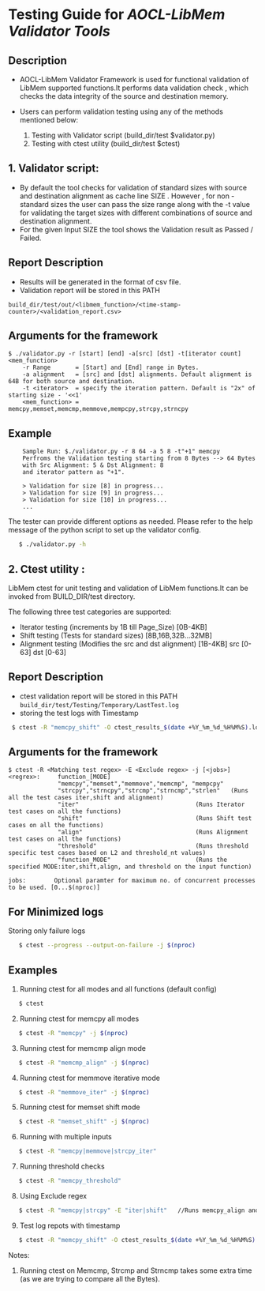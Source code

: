 # Testing Guide for **_AOCL-LibMem Validator Tools_**

## Description
- AOCL-LibMem Validator Framework is used for functional validation of LibMem supported functions.It performs data validation check , which checks the data integrity of the source and destination memory.

- Users can perform validation testing using any of the methods mentioned below:
   1. Testing with Validator script (build_dir/test $validator.py)
   2. Testing with ctest utility (build_dir/test $ctest)

## 1. Validator script:

- By default the tool checks for validation of standard sizes with source and destination alignment as cache line SIZE . However , for non - standard sizes the user can pass the size range  along with the -t <iterator> value for validating the target sizes with different combinations of source and destination alignment.
 - For the given Input SIZE the tool shows the Validation result as
Passed / Failed.


## Report Description
  - Results will be generated in the format of csv file.
  - Validation report will be stored in this PATH
```
build_dir/test/out/<libmem_function>/<time-stamp-counter>/<validation_report.csv>
```

## Arguments for the framework


    $ ./validator.py -r [start] [end] -a[src] [dst] -t[iterator count] <mem_function>
        -r Range       = [Start] and [End] range in Bytes.
        -a alignment   = [src] and [dst] alignments. Default alignment is 64B for both source and destination.
        -t <iterator>  = specify the iteration pattern. Default is "2x" of starting size - '<<1'
        <mem_function> = memcpy,memset,memcmp,memmove,mempcpy,strcpy,strncpy

## Example
        Sample Run: $./validator.py -r 8 64 -a 5 8 -t"+1" memcpy
        Perfroms the Validation testing starting from 8 Bytes --> 64 Bytes
        with Src Alignment: 5 & Dst Alignment: 8
        and iterator pattern as "+1".

        > Validation for size [8] in progress...
        > Validation for size [9] in progress...
        > Validation for size [10] in progress...
        ...



The tester can provide different options as needed. Please refer to the help message
of the python script to set up  the validator config.
```sh
   $ ./validator.py -h
```

## 2. Ctest utility :
LibMem ctest for unit testing and validation of LibMem functions.It can be invoked from BUILD_DIR/test directory.

The following three test categories are supported:
- Iterator testing (increments by 1B till Page_Size)  [0B-4KB]
- Shift testing (Tests for standard sizes)  [8B,16B,32B...32MB]
- Alignment testing (Modifies the src and dst alignment)  [1B-4KB]   src [0-63]   dst [0-63]

## Report Description
  - ctest validation report will be stored in this PATH
        ```
        build_dir/test/Testing/Temporary/LastTest.log
        ```
  - storing the test logs with Timestamp
  ```sh
   $ ctest -R "memcpy_shift" -O ctest_results_$(date +%Y_%m_%d_%H%M%S).log
```
## Arguments for the framework

    $ ctest -R <Matching test regex> -E <Exclude regex> -j [<jobs>]
    <regrex>:     function_[MODE]
                  "memcpy","memset","memmove","memcmp", "mempcpy"
                  "strcpy","strncpy","strcmp","strncmp","strlen"   (Runs all the test cases iter,shift and alignment)
                  "iter"                                 (Runs Iterator test cases on all the functions)
                  "shift"                                (Runs Shift test cases on all the functions)
                  "align"                                (Runs Alignment test cases on all the functions)
                  "threshold"                            (Runs threshold specific test cases based on L2 and threshold_nt values)
                  "function_MODE"                        (Runs the specified MODE:iter,shift,align, and threshold on the input function)

    jobs:        Optional paramter for maximum no. of concurrent processes to be used. [0...$(nproc)]

## For Minimized logs
Storing only failure logs
```sh
   $ ctest --progress --output-on-failure -j $(nproc)
```
## Examples

1. Running ctest for all modes and all functions (default config)
```sh
   $ ctest
```
2. Running ctest for memcpy all modes
```sh
   $ ctest -R "memcpy" -j $(nproc)
```
3. Running ctest for memcmp align mode
```sh
   $ ctest -R "memcmp_align" -j $(nproc)
```
4. Running ctest for memmove iterative mode
```sh
   $ ctest -R "memmove_iter" -j $(nproc)
```
5. Running ctest for memset shift mode
```sh
   $ ctest -R "memset_shift" -j $(nproc)
```
6. Running with multiple inputs
```sh
   $ ctest -R "memcpy|memmove|strcpy_iter"
```
7. Running threshold checks
```sh
   $ ctest -R "memcpy_threshold"
```
8. Using Exclude regex
```sh
   $ ctest -R "memcpy|strcpy" -E "iter|shift"   //Runs memcpy_align and strcpy_align ;ignores iter and shift test cases.
```
9. Test log repots with timestamp
```sh
   $ ctest -R "memcpy_shift" -O ctest_results_$(date +%Y_%m_%d_%H%M%S).log
```

Notes:
1. Running ctest on Memcmp, Strcmp and Strncmp takes some extra time (as we are trying to compare all the Bytes).
